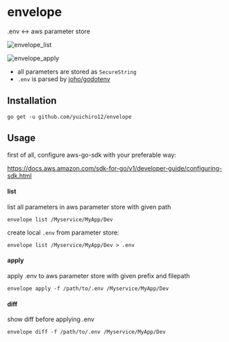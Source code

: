 # envelope
.env <-> aws parameter store

![envelope_list](https://user-images.githubusercontent.com/7312640/72822285-2ecaa100-3cb5-11ea-97a0-58a633438570.gif)

![envelope_apply](https://user-images.githubusercontent.com/7312640/72804122-09c53680-3c93-11ea-8941-847bb117e3a6.gif)

- all parameters are stored as `SecureString`
- `.env` is parsed by [joho/godotenv](https://github.com/joho/godotenv)

## Installation
```
go get -u github.com/yuichiro12/envelope
```

## Usage

first of all, configure aws-go-sdk with your preferable way:

https://docs.aws.amazon.com/sdk-for-go/v1/developer-guide/configuring-sdk.html


#### list
list all parameters in aws parameter store with given path
```
envelope list /Myservice/MyApp/Dev
```

create local `.env` from parameter store:
```
envelope list /Myservice/MyApp/Dev > .env
```

#### apply
apply .env to aws parameter store with given prefix and filepath
```
envelope apply -f /path/to/.env /Myservice/MyApp/Dev
```

#### diff
show diff before applying .env
```
envelope diff -f /path/to/.env /Myservice/MyApp/Dev
```
